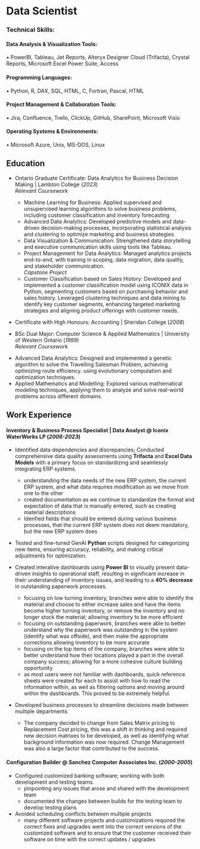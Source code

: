 # Data Scientist

### Technical Skills:  
#### Data Analysis & Visualization Tools:  
• PowerBI, Tableau, Jet Reports, Alteryx Designer Cloud (Trifacta), Crystal Reports, Microsoft Excel Power Suite, Access  
#### Programming Languages:  
• Python, R, DAX, SQL, HTML, C, Fortran, Pascal, HTML  
#### Project Management & Collaboration Tools:  
• Jira, Confluence, Trello, ClickUp, GitHub, SharePoint, Microsoft Visio  
#### Operating Systems & Environments:  
• Microsoft Azure, Unix, MS-DOS, Linux  


## Education

* Ontario Graduate Certificate: Data Analytics for Business Decision Making | Lambton College (_2023_)  
*Relevant Coursework*  
  - Machine Learning for Business: Applied supervised and unsupervised learning algorithms to solve business problems, including customer classification and inventory forecasting  
  - Advanced Data Analytics: Developed predictive models and data-driven decision-making processes, incorporating statistical analysis and clustering to optimize marketing and business strategies.
  - Data Visualization & Communication: Strengthened data storytelling and executive communication skills using tools like Tableau.  
  - Project Management for Data Analytics: Managed analytics projects end-to-end, with training in scoping, data migration, data quality, and stakeholder communication.    
*Capstone Project*  
  - Customer Classification based on Sales History: Developed and implemented a customer classification model using ICONIX data in Python, segmenting customers based on purchasing behavior and sales history. Leveraged clustering techniques and data mining to identify key customer segments, enhancing targeted marketing strategies and aligning product offerings with customer needs.  

* Certificate with High Honours: Accounting | Sheridan College (_2008_)  
* BSc Dual Major: Computer Science & Applied Mathematics | University of Western Ontario (_1999_)  
*Relevant Coursework*  
- Advanced Data Analytics: Designed and implemented a genetic algorithm to solve the Travelling Salesman Problem, achieving optimizing route efficiency. using evolutionary computation and optimization techniques.  
- Applied Mathematics and Modelling: Explored various mathematical modeling techniques, applying them to analyze and solve real-world problems across different domains.  

<!--
## Projects
-->
## Work Experience
#### Inventory & Business Process Specialist | Data Analyst @ Iconix WaterWorks LP (_2006-2023_)
- Identified data dependencies and discrepancies; Conducted comprehensive data quality assessments using **Trifacta** and **Excel Data Models** with a primary focus on standardizing and seamlessly integrating ERP systems.
  - understanding the data needs of the new ERP system, the current ERP system, and what data requires modification as we move from one to the other
  - created documentation as we continue to standardize the format and expectation of data that is manually entered, such as creating material descriptions
  - Idenfied fields that should be entered during various business processes, that the current ERP system does not deem mandatory, but the new ERP system does
- Tested and fine-tuned GenAI **Python** scripts designed for categorizing new items, ensuring accuracy, reliability, and making critical adjustments for optimization.

- Created interative dashboards using **Power BI** to visually present data-driven insights to operational staff, resulting in significant increase in their understanding of inventory issues, and leading to a **40% decrease** in outstanding paperwork processes.
  - focusing on low turning inventory, branches were able to identify the material and choose to either increase sales and have the items become higher turning inventory, or remove the inventory and no longer stock the material; allowing inventory to be more efficient
  - focusing on outstanding paperwork, branches were able to better understand why the paperwork was outstanding in the system (identify what was offside), and then make the appropriate corrections allowing inventory to be more accurate
  - focusing on the top items of the company, branches were able to better understand how their locations played a part in the overall company success; allowing for a more cohesive culture building opportunity
  - as most users were not familiar with dashboards, quick reference sheets were created for each to assist with how to read the information within, as well as filtering options and moving around within the dashboards. This proved to be extremely helpful.

- Developed business processes to streamline decisions made between multiple departments  
  - The company decided to change from Sales Matrix pricing to Replacement Cost pricing, this was a shift in thinking and required new decision matrixes to be developed, as well as identifying what background information was now required. Change Management was also a large factor that contributed to the success.


#### Configuration Builder @ Sanchez Computer Associates Inc. (_2000-2005_)
- Configured customized banking software; working with both development and testing teams.
  - pinpointing any issues that arose and shared with the development team
  - documented the changes between builds for the testing team to develop testing plans
- Avoided scheduling conflicts between multiple projects
  - many different software projects and customizations required the correct fixes and upgrades went into the correct versions of the
    customized software and to ensure that the customer received their software on time with the correct updates / upgrades
